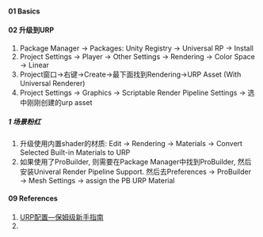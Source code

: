 

#### 01 Basics



#### 02 升级到URP

1. Package Manager → Packages: Unity Registry → Universal RP → Install
2. Project Settings → Player → Other Settings → Rendering → Color Space → Linear
3. Project窗口→右键→Create→最下面找到Rendering→URP Asset (With Universal Renderer) 
4. Project Settings → Graphics → Scriptable Render Pipeline Settings → 选中刚刚创建的urp asset 



##### 1 场景粉红

1. 升级使用内置shader的材质: Edit → Rendering → Materials → Convert Selected Built-in Materials to URP 
2. 如果使用了ProBuilder, 则需要在Package Manager中找到ProBuilder, 然后安装Univeral Render Pipeline Support. 然后去Preferences → ProBuilder → Mesh Settings → assign the PB URP Material





#### 09 References

1. [URP配置—保姆级新手指南](https://zhuanlan.zhihu.com/p/396397334)
2. 
